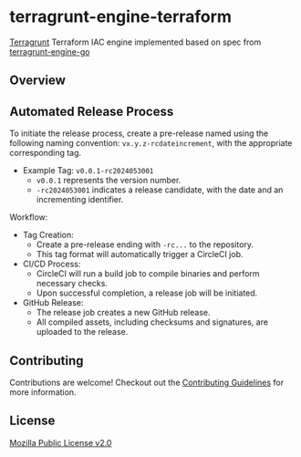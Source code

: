 # terragrunt-engine-terraform

[Terragrunt](https://github.com/gruntwork-io/terragrunt) Terraform IAC engine implemented based on spec from [terragrunt-engine-go](https://github.com/gruntwork-io/terragrunt-engine-go)

## Overview

## Automated Release Process

To initiate the release process, create a pre-release named using the following naming convention: `vx.y.z-rcdateincrement`, with the appropriate corresponding tag.
* Example Tag: `v0.0.1-rc2024053001`
    * `v0.0.1` represents the version number.
    * `-rc2024053001` indicates a release candidate, with the date and an incrementing identifier.

Workflow:
* Tag Creation:
    * Create a pre-release ending with `-rc...` to the repository.
    * This tag format will automatically trigger a CircleCI job.
* CI/CD Process:
    * CircleCI will run a build job to compile binaries and perform necessary checks.
    * Upon successful completion, a release job will be initiated.
* GitHub Release:
    * The release job creates a new GitHub release.
    * All compiled assets, including checksums and signatures, are uploaded to the release.


## Contributing

Contributions are welcome! Checkout out the [Contributing Guidelines](./CONTRIBUTING.md) for more information.

## License

[Mozilla Public License v2.0](./LICENSE)

